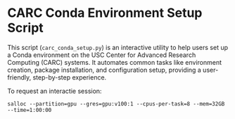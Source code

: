 # CARC Conda Environment Setup Script

This script (`carc_conda_setup.py`) is an interactive utility to help users set up a Conda environment on the USC Center for Advanced Research Computing (CARC) systems. It automates common tasks like environment creation, package installation, and configuration setup, providing a user-friendly, step-by-step experience.

To request an interactie session:

```salloc --partition=gpu --gres=gpu:v100:1 --cpus-per-task=8 --mem=32GB --time=1:00:00 ```
